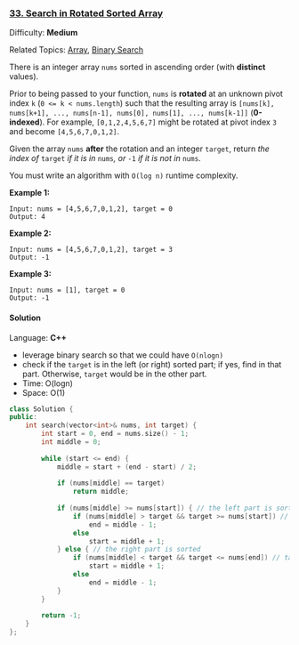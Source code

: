### [33\. Search in Rotated Sorted Array](https://leetcode.com/problems/search-in-rotated-sorted-array/)

Difficulty: **Medium**

Related Topics: [Array](https://leetcode.com/tag/array/), [Binary Search](https://leetcode.com/tag/binary-search/)


There is an integer array `nums` sorted in ascending order (with **distinct** values).

Prior to being passed to your function, `nums` is **rotated** at an unknown pivot index `k` (`0 <= k < nums.length`) such that the resulting array is `[nums[k], nums[k+1], ..., nums[n-1], nums[0], nums[1], ..., nums[k-1]]` (**0-indexed**). For example, `[0,1,2,4,5,6,7]` might be rotated at pivot index `3` and become `[4,5,6,7,0,1,2]`.

Given the array `nums` **after** the rotation and an integer `target`, return _the index of_ `target` _if it is in_ `nums`_, or_ `-1` _if it is not in_ `nums`.

You must write an algorithm with `O(log n)` runtime complexity.

**Example 1:**

```
Input: nums = [4,5,6,7,0,1,2], target = 0
Output: 4
```

**Example 2:**

```
Input: nums = [4,5,6,7,0,1,2], target = 3
Output: -1
```

**Example 3:**

```
Input: nums = [1], target = 0
Output: -1
```

#### Solution

Language: **C++**

* leverage binary search so that we could have `O(nlogn)`
* check if the `target` is in the left (or right) sorted part; if yes, find in that part. 
  Otherwise, `target` would be in the other part. 
* Time: O(logn)
* Space: O(1)

```c++
class Solution {
public:
    int search(vector<int>& nums, int target) {
        int start = 0, end = nums.size() - 1;
        int middle = 0;
        
        while (start <= end) {
            middle = start + (end - start) / 2;
            
            if (nums[middle] == target)
                return middle;
            
            if (nums[middle] >= nums[start]) { // the left part is sorted
                if (nums[middle] > target && target >= nums[start]) // target is in the left part
                    end = middle - 1;
                else
                    start = middle + 1;
            } else { // the right part is sorted
                if (nums[middle] < target && target <= nums[end]) // target is in the right part
                    start = middle + 1;
                else
                    end = middle - 1;
            }
        }
        
        return -1;
    }
};
```
